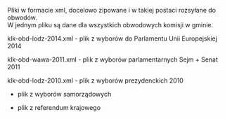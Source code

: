 Pliki w formacie xml, docelowo zipowane i w takiej postaci rozsyłane do obwodów.  
W jednym pliku są dane dla wszystkich obwodowych komisji w gminie.

klk-obd-lodz-2014.xml - plik z wyborów do Parlamentu Unii Europejskiej 2014

klk-obd-wawa-2011.xml - plik z wyborów parlamentarnych Sejm + Senat 2011

klk-obd-lodz-2010.xml - plik z wyborów prezydenckich 2010

- plik z wyborów samorządowych

- plik z referendum krajowego
